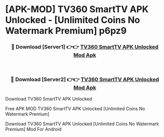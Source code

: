 # [APK-MOD] TV360 SmartTV APK Unlocked - [Unlimited Coins No Watermark Premium] p6pz9



<div align="center">
<h3>🔴 Download [Server1] 👉👉 <a href="https://momento.my/?title=TV360_SmartTV_APK_Unlocked">TV360 SmartTV APK Unlocked Mod Apk</a></h3><br>

<h3>🔴 Download [Server2] 👉👉 <a href="https://momento.my/?title=TV360_SmartTV_APK_Unlocked">TV360 SmartTV APK Unlocked Mod Apk</a></h3>
</div>



Download TV360 SmartTV APK Unlocked 

Free APK MOD TV360 SmartTV APK Unlocked [Unlimited Coins No Watermark Premium]

Download TV360 SmartTV APK Unlocked [Unlimited Coins No Watermark Premium] Mod For Android
